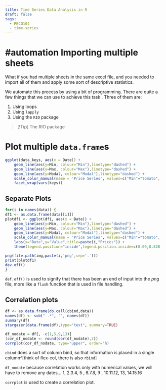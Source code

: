 ```yaml
---
title: Time Series Data Analysis in R
draft: false
tags:
  - PECO104
  - time-series
---
```

# #automation Importing multiple sheets

What if you had multiple sheets in the same excel file, and you needed to import all of them and apply some sort of descriptive statistics.

We automate this process by using a bit of programming. There are quite a few things that we can use to achieve this task . Three of them are:

1. Using loops
2. Using `lapply`
3. Using the `RIO` package

> [!Tip] The RIO package

# Plot multiple `data.frame`s


``` r title="main.r" {2,5,7}
ggplot(data_keys, aes(x = Date)) +
	geom_line(aes(y=Min, colour="Min"),linetype="dashed") +
	geom_line(aes(y=Max, colour="Max"),linetype="dashed") +
	geom_line(aes(y=Modal, colour="Modal"),linetype="dashed") +
	scale_color_manual(name = 'Price Series', values=c("Min"="tomato", "Max"="royalblue", "Modal"="black")) + 
	facet_wrap(vars(keys))
```

## Separate Plots

``` r title="separate.r" {13}
for(i in names(data)) {
df1 <- as.data.frame(data[[i]])
plotdf1 <- ggplot(df1, aes(x = Date)) +
	geom_line(aes(y=Min, colour="Min"),linetype="dashed") +
	geom_line(aes(y=Max, colour="Max"),linetype="dashed") +
	geom_line(aes(y=Modal, colour="Modal"),linetype="dashed") +
	scale_color_manual(name = 'Price Series', values=c("Min"="tomato", "Max"="royalblue", "Modal"="black")) + 
	labs(x="Date",y="Value",title=paste(i,"Prices")) +
	theme(legend.position="inside",legend.position.inside=c(0.09,0.828))

png(file.path(img,paste(i,'png',sep='.')))
print(plotdf1)
dev.off()
}
```

`def.off()` is used to signify that there has been an end of input into the *png* file, more like a `flush` function that is used in file handling.

## Correlation plots

```r title="combine.r" {6,8}
df <- as.data.frame(do.call(cbind,data))
names(df) <- sub(" .*", "", names(df))
summary(df)
stargazer(data.frame(df),type="text", summary=TRUE)

df_nodate = df[, -c(1,5,9,13)]
(cor_df_nodate <- round(cor(df_nodate),2))
corrplot(cor_df_nodate, type="upper", order="h)
```

`cbind` does a sort of column bind, so that information is placed in a single column^[think of flex-col, there is also `rbind`]

`df_nodate` because correlation works only with numerical values, we will have to remove any dates... 1, 2.3.4, 5 , 6.7.8, 9 , 10.11.12, 13, 14.15.16

`corrplot` is used to create a correlation plot.

